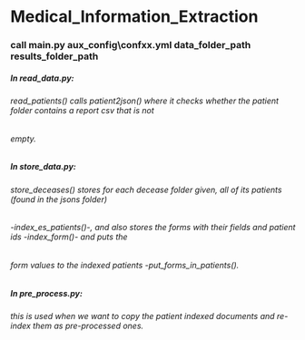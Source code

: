 # Medical_Information_Extraction

### call main.py aux_config\confxx.yml data_folder_path results_folder_path

##### In read_data.py:
###### read_patients() calls patient2json() where it checks whether the patient folder contains a report csv that is not
###### empty.

##### In store_data.py:
###### store_deceases() stores for each decease folder given, all of its patients (found in the jsons folder)
###### -index_es_patients()-, and also stores the forms with their fields and patient ids -index_form()- and puts the
###### form values to the indexed patients -put_forms_in_patients().

##### In pre_process.py:
###### this is used when we want to copy the patient indexed documents and re-index them as pre-processed ones.

